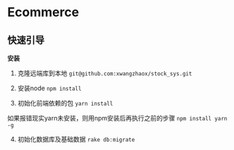 # Ecommerce

快速引导
-------

**安装**

1. 克隆远端库到本地
`git@github.com:xwangzhaox/stock_sys.git`

2. 安装node
`npm install`

3. 初始化前端依赖的包
`yarn install`

如果报错现实yarn未安装，则用npm安装后再执行之前的步骤
`npm install yarn -g`

4. 初始化数据库及基础数据
`rake db:migrate`